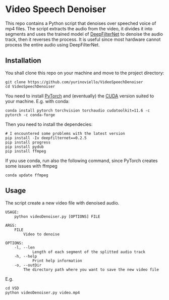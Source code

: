# Video Speech Denoiser

This repo contains a Python script that denoises over speeched voice of mp4 files. The script extracts the audio from the video, it divides it into segments and uses the trained model of [DeepFilterNet](https://github.com/Rikorose/DeepFilterNet) to denoise the audio track, then it reverses the process. It is useful since most hardware cannot process the entire audio using DeepFilterNet.

## Installation

You shall clone this repo on your machine and move to the project directory:
```shell
git clone https://github.com/yurinoviello/VideoSpeechDenoiser
cd VideoSpeechDenoiser
```

You need to install [PyTorch](https://pytorch.org/get-started/locally/) and (eventually) the [CUDA](https://developer.nvidia.com/cuda-zone) version suited to your machine. E.g. with conda:
```shell
conda install pytorch torchvision torchaudio cudatoolkit=11.6 -c pytorch -c conda-forge
```

Then you need to install the dependecies:
```shell
# I encountered some problems with the latest version
pip install -Iv deepfilternet==0.2.5
pip install progress
pip install pydub
pip install ffmpeg
```
If you use conda, run also the following command, since PyTorch creates some issues with ffmpeg
```shell
conda update ffmpeg
```
## Usage

The script create a new video file with denoised audio.
```
USAGE:
    python videoDenoiser.py [OPTIONS] FILE

ARGS:
    FILE
    	Video to denoise

OPTIONS:
    -l, --len
            Length of each segment of the splitted audio track
    -h, --help
            Print help information
    -o, --outDir
        The directory path where you want to save the new video file
```
E.g.
```shell
cd VSD
python videoDenoiser.py video.mp4
```
